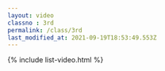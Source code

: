 ```yaml
---
layout: video
classno : 3rd
permalink: /class/3rd
last_modified_at: 2021-09-19T18:53:49.553Z
---
```


{% include list-video.html %}
